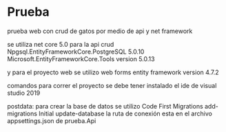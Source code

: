 # Prueba
prueba web con crud de gatos por medio de api y net framework

se utiliza net core 5.0 para la api crud
Npgsql.EntityFrameworkCore.PostgreSQL 5.0.10
 Microsoft.EntityFrameworkCore.Tools version 5.0.13

y para el proyecto web se utilizo web forms entity framework version 4.7.2

comandos para correr el proyecto
se debe tener instalado el ide de visual studio 2019

postdata: para crear la base de datos se utilizo Code First Migrations
add-migrations Initial
update-database
la ruta de conexión esta en el archivo appsettings.json de prueba.Api
